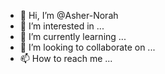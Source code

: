 - 👋 Hi, I’m @Asher-Norah
- 👀 I’m interested in ...
- 🌱 I’m currently learning ...
- 💞️ I’m looking to collaborate on ...
- 📫 How to reach me ...

<!---
Asher-Norah/Asher-Norah is a ✨ special ✨ repository because its `README.md` (this file) appears on your GitHub profile.
You can click the Preview link to take a look at your changes.
--->
